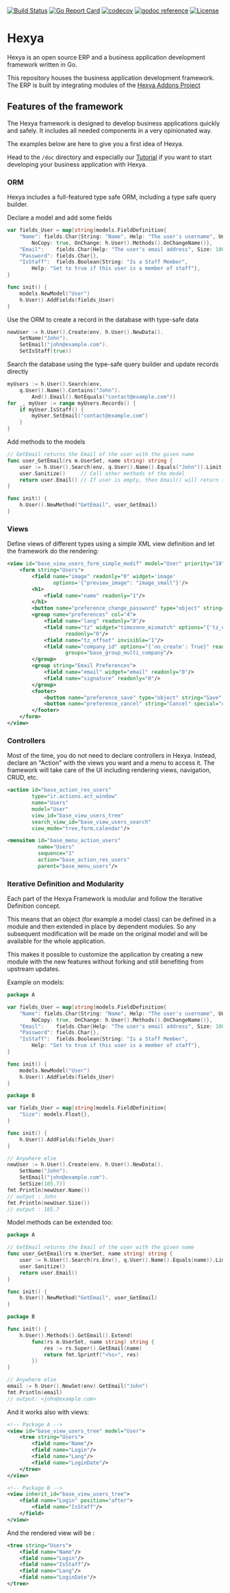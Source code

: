 [![Build Status](https://travis-ci.com/hexya-erp/hexya.svg?branch=master)](https://travis-ci.com/hexya-erp/hexya)
[![Go Report Card](https://goreportcard.com/badge/hexya-erp/hexya)](https://goreportcard.com/report/hexya-erp/hexya)
[![codecov](https://codecov.io/gh/hexya-erp/hexya/branch/master/graph/badge.svg)](https://codecov.io/gh/hexya-erp/hexya)
[![godoc reference](https://godoc.org/github.com/hexya-erp/hexya?status.png)](https://godoc.org/github.com/hexya-erp/hexya)
[![License](https://img.shields.io/badge/License-Apache%202.0-blue.svg)](https://opensource.org/licenses/Apache-2.0)

# Hexya

Hexya is an open source ERP and a business application development framework
written in Go.

This repository houses the business application development framework.
The ERP is built by integrating modules of the [Hexya Addons Project](https://github.com/hexya-addons)

## Features of the framework

The Hexya framework is designed to develop business applications quickly and safely.
It includes all needed components in a very opinionated way.

The examples below are here to give you a first idea of Hexya. 

Head to the `/doc` directory and especially our [Tutorial](./doc/tutorial.adoc) if you want to start developing your business application with Hexya.

### ORM

Hexya includes a full-featured type safe ORM, including a type safe query builder.

Declare a model and add some fields
```go
var fields_User = map[string]models.FieldDefinition{
    "Name": fields.Char{String: "Name", Help: "The user's username", Unique: true,
        NoCopy: true, OnChange: h.User().Methods().OnChangeName()},
    "Email":    fields.Char{Help: "The user's email address", Size: 100, Index: true},
    "Password": fields.Char{},
    "IsStaff":  fields.Boolean{String: "Is a Staff Member", 
        Help: "Set to true if this user is a member of staff"},
}

func init() {
	models.NewModel("User")
	h.User().AddFields(fields_User)
}
```

Use the ORM to create a record in the database with type-safe data
```go
newUser := h.User().Create(env, h.User().NewData().
	SetName("John").
	SetEmail("john@example.com").
	SetIsStaff(true))
```

Search the database using the type-safe query builder and update records directly
```go
myUsers := h.User().Search(env,
	q.User().Name().Contains("John").
		And().Email().NotEquals("contact@example.com"))
for _, myUser := range myUsers.Records() {
    if myUser.IsStaff() {
        myUser.SetEmail("contact@example.com")
    }	
}
```

Add methods to the models
```go
// GetEmail returns the Email of the user with the given name
func user_GetEmail(rs m.UserSet, name string) string {
    user := h.User().Search(env, q.User().Name().Equals("John")).Limit(1)
    user.Sanitize()     // Call other methods of the model
    return user.Email() // If user is empty, then Email() will return the empty string
}

func init() {
    h.User().NewMethod("GetEmail", user_GetEmail)
}
```

### Views

Define views of different types using a simple XML view definition and let the framework do the rendering:

```xml
<view id="base_view_users_form_simple_modif" model="User" priority="18">
    <form string="Users">
        <field name="image" readonly="0" widget='image'
               options='{"preview_image": "image_small"}'/>
        <h1>
            <field name="name" readonly="1"/>
        </h1>
        <button name="preference_change_password" type="object" string="Change password"/>
        <group name="preferences" col="4">
            <field name="lang" readonly="0"/>
            <field name="tz" widget="timezone_mismatch" options="{'tz_offset_field': 'tz_offset'}"
                   readonly="0"/>
            <field name="tz_offset" invisible="1"/>
            <field name="company_id" options="{'no_create': True}" readonly="0"
                   groups="base_group_multi_company"/>
        </group>
        <group string="Email Preferences">
            <field name="email" widget="email" readonly="0"/>
            <field name="signature" readonly="0"/>
        </group>
        <footer>
            <button name="preference_save" type="object" string="Save" class="btn-primary"/>
            <button name="preference_cancel" string="Cancel" special="cancel" class="btn-default"/>
        </footer>
    </form>
</view>
```

### Controllers

Most of the time, you do not need to declare controllers in Hexya. 
Instead, declare an "Action" with the views you want and a menu to access it.
The framework will take care of the UI including rendering views, navigation, CRUD, etc.

```xml
<action id="base_action_res_users" 
        type="ir.actions.act_window" 
        name="Users" 
        model="User"
        view_id="base_view_users_tree" 
        search_view_id="base_view_users_search" 
        view_mode="tree,form,calendar"/>

<menuitem id="base_menu_action_users" 
          name="Users" 
          sequence="1" 
          action="base_action_res_users"
          parent="base_menu_users"/>
```

### Iterative Definition and Modularity

Each part of the Hexya Framework is modular and follow the Iterative Definition concept.

This means that an object (for example a model class) can be defined in a module and then extended in place by dependent modules.
So any subsequent modification will be made on the original model and will be available for the whole application.

This makes it possible to customize the application by creating a new module with the new features without forking and still benefiting from upstream updates.

Example on models:
```go
package A

var fields_User = map[string]models.FieldDefinition{
    "Name": fields.Char{String: "Name", Help: "The user's username", Unique: true,
        NoCopy: true, OnChange: h.User().Methods().OnChangeName()},
    "Email":    fields.Char{Help: "The user's email address", Size: 100, Index: true},
    "Password": fields.Char{},
    "IsStaff":  fields.Boolean{String: "Is a Staff Member", 
        Help: "Set to true if this user is a member of staff"},
}

func init() {
    models.NewModel("User")
    h.User().AddFields(fields_User)
}
```
```go
package B

var fields_User = map[string]models.FieldDefinition{
    "Size": models.Float{},
}

func init() {
    h.User().AddFields(fields_User)
}
```
```go
// Anywhere else
newUser := h.User().Create(env, h.User().NewData().
	SetName("John").
	SetEmail("john@example.com").
	SetSize(185.7))
fmt.Println(newUser.Name())
// output : John
fmt.Println(newUser.Size())
// output : 185.7
```

Model methods can be extended too:

```go
package A

// GetEmail returns the Email of the user with the given name
func user_GetEmail(rs m.UserSet, name string) string {
    user := h.User().Search(rs.Env(), q.User().Name().Equals(name)).Limit(1)
    user.Sanitize()     
    return user.Email() 
}

func init() {
    h.User().NewMethod("GetEmail", user_GetEmail)
}
```
```go
package B

func init() {
    h.User().Methods().GetEmail().Extend(
    	func(rs m.UserSet, name string) string {
    	    res := rs.Super().GetEmail(name)
    	    return fmt.Sprintf("<%s>", res)
    	})
}
```
```go
// Anywhere else
email := h.User().NewSet(env).GetEmail("John")
fmt.Println(email)
// output: <john@example.com>
```

And it works also with views:
```xml
<!-- Package A -->
<view id="base_view_users_tree" model="User">
    <tree string="Users">
        <field name="Name"/>
        <field name="Login"/>
        <field name="Lang"/>
        <field name="LoginDate"/>
    </tree>
</view>
```
```xml
<!-- Package B -->
<view inherit_id="base_view_users_tree">
    <field name="Login" position="after">
        <field name="IsStaff"/>
    </field>
</view>
```
And the rendered view will be :
```xml
<tree string="Users">
    <field name="Name"/>
    <field name="Login"/>
    <field name="IsStaff"/>
    <field name="Lang"/>
    <field name="LoginDate"/>
</tree>
```
